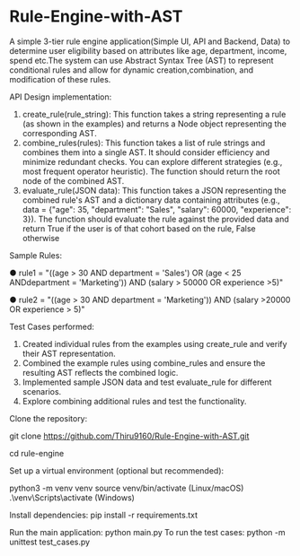 # Rule-Engine-with-AST
 A simple 3-tier rule engine application(Simple UI, API and Backend, Data) to determine user eligibility based on attributes like age, department, income, spend etc.The system can use Abstract Syntax Tree (AST) to represent conditional rules and allow for dynamic creation,combination, and modification of these rules.

API Design implementation:
1. create_rule(rule_string): This function takes a string representing a rule (as
shown in the examples) and returns a Node object representing the corresponding AST.
2. combine_rules(rules): This function takes a list of rule strings and combines them
into a single AST. It should consider efficiency and minimize redundant checks. You can
explore different strategies (e.g., most frequent operator heuristic). The function should
return the root node of the combined AST.
3. evaluate_rule(JSON data): This function takes a JSON representing the combined
rule's AST and a dictionary data containing attributes (e.g., data = {"age": 35,
"department": "Sales", "salary": 60000, "experience": 3}). The
function should evaluate the rule against the provided data and return True if the user is
of that cohort based on the rule, False otherwise


Sample Rules:

● rule1 = "((age > 30 AND department = 'Sales') OR (age < 25 ANDdepartment = 'Marketing')) AND (salary > 50000 OR experience >5)"

● rule2 = "((age > 30 AND department = 'Marketing')) AND (salary >20000 OR experience > 5)"

Test Cases performed:

1. Created individual rules from the examples using create_rule and verify their AST
representation.
2. Combined the example rules using combine_rules and ensure the resulting AST
reflects the combined logic.
3. Implemented sample JSON data and test evaluate_rule for different scenarios.
4. Explore combining additional rules and test the functionality.

Clone the repository:

git clone https://github.com/Thiru9160/Rule-Engine-with-AST.git

cd rule-engine

Set up a virtual environment (optional but recommended):

python3 -m venv venv
source venv/bin/activate (Linux/macOS)
.\venv\Scripts\activate (Windows)

Install dependencies:
pip install -r requirements.txt

Run the main application:
python main.py
To run the test cases:
python -m unittest test_cases.py
